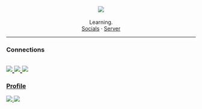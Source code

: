 <h2 align="center">
<img src="https://readme-typing-svg.herokuapp.com?color=FFFFFF&center=true&size=22&lines=I'm+Zargo;Don't+Forget+To+Follow+Me;Add+me+on+my+socials;TwT:+@KiseeIsHere;"/>
</h2>


<p align="center">
Learning.
<br />
<a href="https://linktr.ee/ZargoOfficial">Socials</a>
·
<a href="https://discord.gg/uzw75xuc8b">Server</a>
 
---------------------------------------
 
### Connections
<a href = "https://discord.gg/uzw75xuc8b"><img src="https://img.icons8.com/color/48/000000/discord-logo.png"/> 
<a href = "https://twitter.com/KiseeIsHere?t=h9t3pNrzU3YHoFs_1oZfHA&s=09"><img src="https://img.icons8.com/color/48/000000/twitter--v1.png"/> 
<a href = "https://linktr.ee/ZargoOfficial"><img src="https://img.icons8.com/color/48/000000/linktree.png"/>
---------------------------------------

### Profile
<p>  
<img src="https://komarev.com/ghpvc/?username=iamZargo&color=lightgrey"> <img src="https://img.shields.io/twitter/follow/KiseeIsHere">
    
